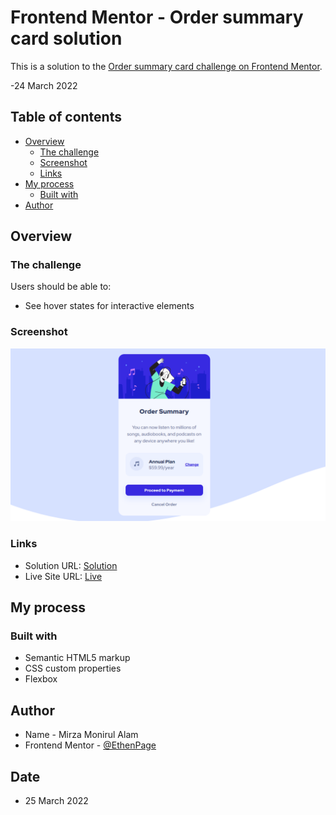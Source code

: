 # Frontend Mentor - Order summary card solution

This is a solution to the [Order summary card challenge on Frontend Mentor](https://www.frontendmentor.io/challenges/order-summary-component-QlPmajDUj).

-24 March 2022

## Table of contents

- [Overview](#overview)
  - [The challenge](#the-challenge)
  - [Screenshot](#screenshot)
  - [Links](#links)
- [My process](#my-process)
  - [Built with](#built-with)
- [Author](#author)



## Overview

### The challenge

Users should be able to:

- See hover states for interactive elements

### Screenshot

![](./finished/desktop-version.png)

### Links

- Solution URL: [Solution](https://www.frontendmentor.io/solutions/order-summary-card-ByVMnUjM9)
- Live Site URL: [Live](https://ethenpage.github.io/order-summary-component-main/)

## My process

### Built with

- Semantic HTML5 markup
- CSS custom properties
- Flexbox


## Author

- Name - Mirza Monirul Alam
- Frontend Mentor - [@EthenPage](https://www.frontendmentor.io/profile/EthenPage)

## Date

- 25 March 2022